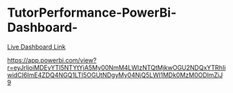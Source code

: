 # TutorPerformance-PowerBi-Dashboard-
[Live Dashboard Link](https://app.powerbi.com/view?r=eyJrIjoiMDEyYTI5NTYtYjA5My00NmM4LWIzNTQtMjkwOGU2NDQxYTRhIiwidCI6ImE4ZDQ4NGQ1LTI5OGUtNDgyMy04NjQ5LWI1MDk0MzM0ODlmZiJ9)

[https://app.powerbi.com/view?r=eyJrIjoiMDEyYTI5NTYtYjA5My00NmM4LWIzNTQtMjkwOGU2NDQxYTRhIiwidCI6ImE4ZDQ4NGQ1LTI5OGUtNDgyMy04NjQ5LWI1MDk0MzM0ODlmZiJ9
](url)
